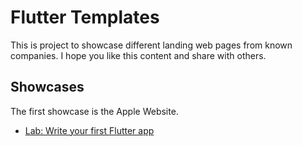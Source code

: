# Flutter Templates

This is project to showcase different landing web pages from known companies. I hope you like this content and share with others. 

## Showcases

The first showcase is the Apple Website. 
- [Lab: Write your first Flutter app](https://apple.com/store)



